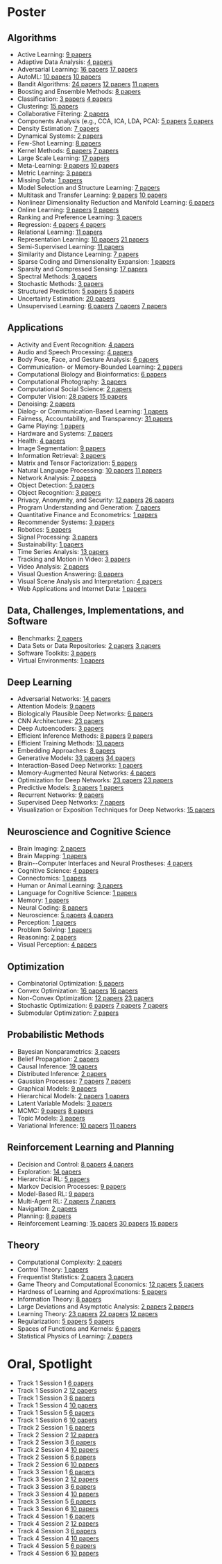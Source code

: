 # Poster
## Algorithms
* Active Learning: [9 papers](http://neurips.cc/Conferences/2019/Schedule?showParentSession=15617)
* Adaptive Data Analysis: [4 papers](http://neurips.cc/Conferences/2019/Schedule?showParentSession=15548)
* Adversarial Learning: [16 papers](http://neurips.cc/Conferences/2019/Schedule?showParentSession=15493) [17 papers](http://neurips.cc/Conferences/2019/Schedule?showParentSession=15618)
* AutoML: [10 papers](http://neurips.cc/Conferences/2019/Schedule?showParentSession=15528) [10 papers](http://neurips.cc/Conferences/2019/Schedule?showParentSession=15619)
* Bandit Algorithms: [24 papers](http://neurips.cc/Conferences/2019/Schedule?showParentSession=15494) [12 papers](http://neurips.cc/Conferences/2019/Schedule?showParentSession=15587) [11 papers](http://neurips.cc/Conferences/2019/Schedule?showParentSession=15620)
* Boosting and Ensemble Methods: [8 papers](http://neurips.cc/Conferences/2019/Schedule?showParentSession=15549)
* Classification: [3 papers](http://neurips.cc/Conferences/2019/Schedule?showParentSession=15588) [4 papers](http://neurips.cc/Conferences/2019/Schedule?showParentSession=15621)
* Clustering: [15 papers](http://neurips.cc/Conferences/2019/Schedule?showParentSession=15495)
* Collaborative Filtering: [2 papers](http://neurips.cc/Conferences/2019/Schedule?showParentSession=15589)
* Components Analysis (e.g., CCA, ICA, LDA, PCA): [5 papers](http://neurips.cc/Conferences/2019/Schedule?showParentSession=15496) [5 papers](http://neurips.cc/Conferences/2019/Schedule?showParentSession=15642)
* Density Estimation: [7 papers](http://neurips.cc/Conferences/2019/Schedule?showParentSession=15497)
* Dynamical Systems: [2 papers](http://neurips.cc/Conferences/2019/Schedule?showParentSession=15498)
* Few-Shot Learning: [8 papers](http://neurips.cc/Conferences/2019/Schedule?showParentSession=15590)
* Kernel Methods: [6 papers](http://neurips.cc/Conferences/2019/Schedule?showParentSession=15499) [7 papers](http://neurips.cc/Conferences/2019/Schedule?showParentSession=15643)
* Large Scale Learning: [17 papers](http://neurips.cc/Conferences/2019/Schedule?showParentSession=15529)
* Meta-Learning: [9 papers](http://neurips.cc/Conferences/2019/Schedule?showParentSession=15530) [10 papers](http://neurips.cc/Conferences/2019/Schedule?showParentSession=15591)
* Metric Learning: [3 papers](http://neurips.cc/Conferences/2019/Schedule?showParentSession=15592)
* Missing Data: [1 papers](http://neurips.cc/Conferences/2019/Schedule?showParentSession=15500)
* Model Selection and Structure Learning: [7 papers](http://neurips.cc/Conferences/2019/Schedule?showParentSession=15550)
* Multitask and Transfer Learning: [9 papers](http://neurips.cc/Conferences/2019/Schedule?showParentSession=15593) [10 papers](http://neurips.cc/Conferences/2019/Schedule?showParentSession=15622)
* Nonlinear Dimensionality Reduction and Manifold Learning: [6 papers](http://neurips.cc/Conferences/2019/Schedule?showParentSession=15644)
* Online Learning: [9 papers](http://neurips.cc/Conferences/2019/Schedule?showParentSession=15594) [9 papers](http://neurips.cc/Conferences/2019/Schedule?showParentSession=15645)
* Ranking and Preference Learning: [3 papers](http://neurips.cc/Conferences/2019/Schedule?showParentSession=15595)
* Regression: [4 papers](http://neurips.cc/Conferences/2019/Schedule?showParentSession=15531) [4 papers](http://neurips.cc/Conferences/2019/Schedule?showParentSession=15551)
* Relational Learning: [11 papers](http://neurips.cc/Conferences/2019/Schedule?showParentSession=15596)
* Representation Learning: [10 papers](http://neurips.cc/Conferences/2019/Schedule?showParentSession=15501) [21 papers](http://neurips.cc/Conferences/2019/Schedule?showParentSession=15623)
* Semi-Supervised Learning: [11 papers](http://neurips.cc/Conferences/2019/Schedule?showParentSession=15552)
* Similarity and Distance Learning: [7 papers](http://neurips.cc/Conferences/2019/Schedule?showParentSession=15502)
* Sparse Coding and Dimensionality Expansion: [1 papers](http://neurips.cc/Conferences/2019/Schedule?showParentSession=15646)
* Sparsity and Compressed Sensing: [17 papers](http://neurips.cc/Conferences/2019/Schedule?showParentSession=15647)
* Spectral Methods: [3 papers](http://neurips.cc/Conferences/2019/Schedule?showParentSession=15597)
* Stochastic Methods: [3 papers](http://neurips.cc/Conferences/2019/Schedule?showParentSession=15648)
* Structured Prediction: [5 papers](http://neurips.cc/Conferences/2019/Schedule?showParentSession=15532) [5 papers](http://neurips.cc/Conferences/2019/Schedule?showParentSession=15649)
* Uncertainty Estimation: [20 papers](http://neurips.cc/Conferences/2019/Schedule?showParentSession=15553)
* Unsupervised Learning: [6 papers](http://neurips.cc/Conferences/2019/Schedule?showParentSession=15533) [7 papers](http://neurips.cc/Conferences/2019/Schedule?showParentSession=15554) [7 papers](http://neurips.cc/Conferences/2019/Schedule?showParentSession=15650)
## Applications
* Activity and Event Recognition: [4 papers](http://neurips.cc/Conferences/2019/Schedule?showParentSession=15651)
* Audio and Speech Processing: [4 papers](http://neurips.cc/Conferences/2019/Schedule?showParentSession=15598)
* Body Pose, Face, and Gesture Analysis: [6 papers](http://neurips.cc/Conferences/2019/Schedule?showParentSession=15534)
* Communication- or Memory-Bounded Learning: [2 papers](http://neurips.cc/Conferences/2019/Schedule?showParentSession=15503)
* Computational Biology and Bioinformatics: [6 papers](http://neurips.cc/Conferences/2019/Schedule?showParentSession=15652)
* Computational Photography: [3 papers](http://neurips.cc/Conferences/2019/Schedule?showParentSession=15653)
* Computational Social Science: [2 papers](http://neurips.cc/Conferences/2019/Schedule?showParentSession=15654)
* Computer Vision: [28 papers](http://neurips.cc/Conferences/2019/Schedule?showParentSession=15555) [15 papers](http://neurips.cc/Conferences/2019/Schedule?showParentSession=15655)
* Denoising: [2 papers](http://neurips.cc/Conferences/2019/Schedule?showParentSession=15656)
* Dialog- or Communication-Based Learning: [1 papers](http://neurips.cc/Conferences/2019/Schedule?showParentSession=15504)
* Fairness, Accountability, and Transparency: [31 papers](http://neurips.cc/Conferences/2019/Schedule?showParentSession=15624)
* Game Playing: [1 papers](http://neurips.cc/Conferences/2019/Schedule?showParentSession=15505)
* Hardware and Systems: [7 papers](http://neurips.cc/Conferences/2019/Schedule?showParentSession=15657)
* Health: [4 papers](http://neurips.cc/Conferences/2019/Schedule?showParentSession=15658)
* Image Segmentation: [9 papers](http://neurips.cc/Conferences/2019/Schedule?showParentSession=15556)
* Information Retrieval: [3 papers](http://neurips.cc/Conferences/2019/Schedule?showParentSession=15599)
* Matrix and Tensor Factorization: [5 papers](http://neurips.cc/Conferences/2019/Schedule?showParentSession=15600)
* Natural Language Processing: [10 papers](http://neurips.cc/Conferences/2019/Schedule?showParentSession=15601) [11 papers](http://neurips.cc/Conferences/2019/Schedule?showParentSession=15659)
* Network Analysis: [7 papers](http://neurips.cc/Conferences/2019/Schedule?showParentSession=15660)
* Object Detection: [5 papers](http://neurips.cc/Conferences/2019/Schedule?showParentSession=15557)
* Object Recognition: [3 papers](http://neurips.cc/Conferences/2019/Schedule?showParentSession=15661)
* Privacy, Anonymity, and Security: [12 papers](http://neurips.cc/Conferences/2019/Schedule?showParentSession=15506) [26 papers](http://neurips.cc/Conferences/2019/Schedule?showParentSession=15625)
* Program Understanding and Generation: [7 papers](http://neurips.cc/Conferences/2019/Schedule?showParentSession=15662)
* Quantitative Finance and Econometrics: [1 papers](http://neurips.cc/Conferences/2019/Schedule?showParentSession=15626)
* Recommender Systems: [3 papers](http://neurips.cc/Conferences/2019/Schedule?showParentSession=15507)
* Robotics: [5 papers](http://neurips.cc/Conferences/2019/Schedule?showParentSession=15558)
* Signal Processing: [3 papers](http://neurips.cc/Conferences/2019/Schedule?showParentSession=15602)
* Sustainability: [1 papers](http://neurips.cc/Conferences/2019/Schedule?showParentSession=15663)
* Time Series Analysis: [13 papers](http://neurips.cc/Conferences/2019/Schedule?showParentSession=15627)
* Tracking and Motion in Video: [3 papers](http://neurips.cc/Conferences/2019/Schedule?showParentSession=15664)
* Video Analysis: [2 papers](http://neurips.cc/Conferences/2019/Schedule?showParentSession=15665)
* Visual Question Answering: [8 papers](http://neurips.cc/Conferences/2019/Schedule?showParentSession=15603)
* Visual Scene Analysis and Interpretation: [4 papers](http://neurips.cc/Conferences/2019/Schedule?showParentSession=15559)
* Web Applications and Internet Data: [1 papers](http://neurips.cc/Conferences/2019/Schedule?showParentSession=15508)
## Data, Challenges, Implementations, and Software
* Benchmarks: [2 papers](http://neurips.cc/Conferences/2019/Schedule?showParentSession=15604)
* Data Sets or Data Repositories: [2 papers](http://neurips.cc/Conferences/2019/Schedule?showParentSession=15605) [3 papers](http://neurips.cc/Conferences/2019/Schedule?showParentSession=15666)
* Software Toolkits: [3 papers](http://neurips.cc/Conferences/2019/Schedule?showParentSession=15667)
* Virtual Environments: [1 papers](http://neurips.cc/Conferences/2019/Schedule?showParentSession=15606)
## Deep Learning
* Adversarial Networks: [14 papers](http://neurips.cc/Conferences/2019/Schedule?showParentSession=15628)
* Attention Models: [9 papers](http://neurips.cc/Conferences/2019/Schedule?showParentSession=15607)
* Biologically Plausible Deep Networks: [6 papers](http://neurips.cc/Conferences/2019/Schedule?showParentSession=15509)
* CNN Architectures: [23 papers](http://neurips.cc/Conferences/2019/Schedule?showParentSession=15629)
* Deep Autoencoders: [3 papers](http://neurips.cc/Conferences/2019/Schedule?showParentSession=15510)
* Efficient Inference Methods: [8 papers](http://neurips.cc/Conferences/2019/Schedule?showParentSession=15511) [9 papers](http://neurips.cc/Conferences/2019/Schedule?showParentSession=15560)
* Efficient Training Methods: [13 papers](http://neurips.cc/Conferences/2019/Schedule?showParentSession=15630)
* Embedding Approaches: [8 papers](http://neurips.cc/Conferences/2019/Schedule?showParentSession=15668)
* Generative Models: [33 papers](http://neurips.cc/Conferences/2019/Schedule?showParentSession=15512) [34 papers](http://neurips.cc/Conferences/2019/Schedule?showParentSession=15561)
* Interaction-Based Deep Networks: [1 papers](http://neurips.cc/Conferences/2019/Schedule?showParentSession=15513)
* Memory-Augmented Neural Networks: [4 papers](http://neurips.cc/Conferences/2019/Schedule?showParentSession=15669)
* Optimization for Deep Networks: [23 papers](http://neurips.cc/Conferences/2019/Schedule?showParentSession=15514) [23 papers](http://neurips.cc/Conferences/2019/Schedule?showParentSession=15631)
* Predictive Models: [3 papers](http://neurips.cc/Conferences/2019/Schedule?showParentSession=15515) [1 papers](http://neurips.cc/Conferences/2019/Schedule?showParentSession=15952)
* Recurrent Networks: [9 papers](http://neurips.cc/Conferences/2019/Schedule?showParentSession=15516)
* Supervised Deep Networks: [7 papers](http://neurips.cc/Conferences/2019/Schedule?showParentSession=15562)
* Visualization or Exposition Techniques for Deep Networks: [15 papers](http://neurips.cc/Conferences/2019/Schedule?showParentSession=15517)
## Neuroscience and Cognitive Science
* Brain Imaging: [2 papers](http://neurips.cc/Conferences/2019/Schedule?showParentSession=15563)
* Brain Mapping: [1 papers](http://neurips.cc/Conferences/2019/Schedule?showParentSession=15564)
* Brain--Computer Interfaces and Neural Prostheses: [4 papers](http://neurips.cc/Conferences/2019/Schedule?showParentSession=15565)
* Cognitive Science: [4 papers](http://neurips.cc/Conferences/2019/Schedule?showParentSession=15632)
* Connectomics: [1 papers](http://neurips.cc/Conferences/2019/Schedule?showParentSession=15566)
* Human or Animal Learning: [3 papers](http://neurips.cc/Conferences/2019/Schedule?showParentSession=15567)
* Language for Cognitive Science: [1 papers](http://neurips.cc/Conferences/2019/Schedule?showParentSession=15568)
* Memory: [1 papers](http://neurips.cc/Conferences/2019/Schedule?showParentSession=15569)
* Neural Coding: [8 papers](http://neurips.cc/Conferences/2019/Schedule?showParentSession=15633)
* Neuroscience: [5 papers](http://neurips.cc/Conferences/2019/Schedule?showParentSession=15570) [4 papers](http://neurips.cc/Conferences/2019/Schedule?showParentSession=15634)
* Perception: [1 papers](http://neurips.cc/Conferences/2019/Schedule?showParentSession=15571)
* Problem Solving: [1 papers](http://neurips.cc/Conferences/2019/Schedule?showParentSession=15572)
* Reasoning: [2 papers](http://neurips.cc/Conferences/2019/Schedule?showParentSession=15635)
* Visual Perception: [4 papers](http://neurips.cc/Conferences/2019/Schedule?showParentSession=15573)
## Optimization
* Combinatorial Optimization: [5 papers](http://neurips.cc/Conferences/2019/Schedule?showParentSession=15518)
* Convex Optimization: [16 papers](http://neurips.cc/Conferences/2019/Schedule?showParentSession=15535) [16 papers](http://neurips.cc/Conferences/2019/Schedule?showParentSession=15608)
* Non-Convex Optimization: [12 papers](http://neurips.cc/Conferences/2019/Schedule?showParentSession=15536) [23 papers](http://neurips.cc/Conferences/2019/Schedule?showParentSession=15636)
* Stochastic Optimization: [6 papers](http://neurips.cc/Conferences/2019/Schedule?showParentSession=15537) [7 papers](http://neurips.cc/Conferences/2019/Schedule?showParentSession=15574) [7 papers](http://neurips.cc/Conferences/2019/Schedule?showParentSession=15637)
* Submodular Optimization: [7 papers](http://neurips.cc/Conferences/2019/Schedule?showParentSession=15575)
## Probabilistic Methods
* Bayesian Nonparametrics: [3 papers](http://neurips.cc/Conferences/2019/Schedule?showParentSession=15576)
* Belief Propagation: [2 papers](http://neurips.cc/Conferences/2019/Schedule?showParentSession=15577)
* Causal Inference: [19 papers](http://neurips.cc/Conferences/2019/Schedule?showParentSession=15519)
* Distributed Inference: [2 papers](http://neurips.cc/Conferences/2019/Schedule?showParentSession=15538)
* Gaussian Processes: [7 papers](http://neurips.cc/Conferences/2019/Schedule?showParentSession=15539) [7 papers](http://neurips.cc/Conferences/2019/Schedule?showParentSession=15609)
* Graphical Models: [9 papers](http://neurips.cc/Conferences/2019/Schedule?showParentSession=15578)
* Hierarchical Models: [2 papers](http://neurips.cc/Conferences/2019/Schedule?showParentSession=15540) [1 papers](http://neurips.cc/Conferences/2019/Schedule?showParentSession=15610)
* Latent Variable Models: [3 papers](http://neurips.cc/Conferences/2019/Schedule?showParentSession=15579)
* MCMC: [9 papers](http://neurips.cc/Conferences/2019/Schedule?showParentSession=15541) [8 papers](http://neurips.cc/Conferences/2019/Schedule?showParentSession=15611)
* Topic Models: [3 papers](http://neurips.cc/Conferences/2019/Schedule?showParentSession=15580)
* Variational Inference: [10 papers](http://neurips.cc/Conferences/2019/Schedule?showParentSession=15542) [11 papers](http://neurips.cc/Conferences/2019/Schedule?showParentSession=15612)
## Reinforcement Learning and Planning
* Decision and Control: [8 papers](http://neurips.cc/Conferences/2019/Schedule?showParentSession=15520) [4 papers](http://neurips.cc/Conferences/2019/Schedule?showParentSession=15581)
* Exploration: [14 papers](http://neurips.cc/Conferences/2019/Schedule?showParentSession=15521)
* Hierarchical RL: [5 papers](http://neurips.cc/Conferences/2019/Schedule?showParentSession=15582)
* Markov Decision Processes: [9 papers](http://neurips.cc/Conferences/2019/Schedule?showParentSession=15522)
* Model-Based RL: [9 papers](http://neurips.cc/Conferences/2019/Schedule?showParentSession=15543)
* Multi-Agent RL: [7 papers](http://neurips.cc/Conferences/2019/Schedule?showParentSession=15544) [7 papers](http://neurips.cc/Conferences/2019/Schedule?showParentSession=15613)
* Navigation: [2 papers](http://neurips.cc/Conferences/2019/Schedule?showParentSession=15523)
* Planning: [8 papers](http://neurips.cc/Conferences/2019/Schedule?showParentSession=15638)
* Reinforcement Learning: [15 papers](http://neurips.cc/Conferences/2019/Schedule?showParentSession=15545) [30 papers](http://neurips.cc/Conferences/2019/Schedule?showParentSession=15583) [15 papers](http://neurips.cc/Conferences/2019/Schedule?showParentSession=15639)
## Theory
* Computational Complexity: [2 papers](http://neurips.cc/Conferences/2019/Schedule?showParentSession=15524)
* Control Theory: [1 papers](http://neurips.cc/Conferences/2019/Schedule?showParentSession=15546)
* Frequentist Statistics: [2 papers](http://neurips.cc/Conferences/2019/Schedule?showParentSession=15525) [3 papers](http://neurips.cc/Conferences/2019/Schedule?showParentSession=15670)
* Game Theory and Computational Economics: [12 papers](http://neurips.cc/Conferences/2019/Schedule?showParentSession=15584) [5 papers](http://neurips.cc/Conferences/2019/Schedule?showParentSession=15671)
* Hardness of Learning and Approximations: [5 papers](http://neurips.cc/Conferences/2019/Schedule?showParentSession=15526)
* Information Theory: [8 papers](http://neurips.cc/Conferences/2019/Schedule?showParentSession=15640)
* Large Deviations and Asymptotic Analysis: [2 papers](http://neurips.cc/Conferences/2019/Schedule?showParentSession=15614) [2 papers](http://neurips.cc/Conferences/2019/Schedule?showParentSession=15672)
* Learning Theory: [23 papers](http://neurips.cc/Conferences/2019/Schedule?showParentSession=15527) [22 papers](http://neurips.cc/Conferences/2019/Schedule?showParentSession=15585) [12 papers](http://neurips.cc/Conferences/2019/Schedule?showParentSession=15673)
* Regularization: [5 papers](http://neurips.cc/Conferences/2019/Schedule?showParentSession=15586) [5 papers](http://neurips.cc/Conferences/2019/Schedule?showParentSession=15641)
* Spaces of Functions and Kernels: [6 papers](http://neurips.cc/Conferences/2019/Schedule?showParentSession=15674)
* Statistical Physics of Learning: [7 papers](http://neurips.cc/Conferences/2019/Schedule?showParentSession=15615)
# Oral, Spotlight
* Track 1 Session 1 [6 papers](http://neurips.cc/Conferences/2019/Schedule?showParentSession=15843)
* Track 1 Session 2 [12 papers](http://neurips.cc/Conferences/2019/Schedule?showParentSession=15850)
* Track 1 Session 3 [6 papers](http://neurips.cc/Conferences/2019/Schedule?showParentSession=15863)
* Track 1 Session 4 [10 papers](http://neurips.cc/Conferences/2019/Schedule?showParentSession=15870)
* Track 1 Session 5 [6 papers](http://neurips.cc/Conferences/2019/Schedule?showParentSession=15881)
* Track 1 Session 6 [10 papers](http://neurips.cc/Conferences/2019/Schedule?showParentSession=15888)
* Track 2 Session 1 [6 papers](http://neurips.cc/Conferences/2019/Schedule?showParentSession=15787)
* Track 2 Session 2 [12 papers](http://neurips.cc/Conferences/2019/Schedule?showParentSession=15794)
* Track 2 Session 3 [6 papers](http://neurips.cc/Conferences/2019/Schedule?showParentSession=15807)
* Track 2 Session 4 [10 papers](http://neurips.cc/Conferences/2019/Schedule?showParentSession=15814)
* Track 2 Session 5 [6 papers](http://neurips.cc/Conferences/2019/Schedule?showParentSession=15825)
* Track 2 Session 6 [10 papers](http://neurips.cc/Conferences/2019/Schedule?showParentSession=15832)
* Track 3 Session 1 [6 papers](http://neurips.cc/Conferences/2019/Schedule?showParentSession=15675)
* Track 3 Session 2 [12 papers](http://neurips.cc/Conferences/2019/Schedule?showParentSession=15682)
* Track 3 Session 3 [6 papers](http://neurips.cc/Conferences/2019/Schedule?showParentSession=15695)
* Track 3 Session 4 [10 papers](http://neurips.cc/Conferences/2019/Schedule?showParentSession=15702)
* Track 3 Session 5 [6 papers](http://neurips.cc/Conferences/2019/Schedule?showParentSession=15713)
* Track 3 Session 6 [10 papers](http://neurips.cc/Conferences/2019/Schedule?showParentSession=15720)
* Track 4 Session 1 [6 papers](http://neurips.cc/Conferences/2019/Schedule?showParentSession=15731)
* Track 4 Session 2 [12 papers](http://neurips.cc/Conferences/2019/Schedule?showParentSession=15738)
* Track 4 Session 3 [6 papers](http://neurips.cc/Conferences/2019/Schedule?showParentSession=15751)
* Track 4 Session 4 [10 papers](http://neurips.cc/Conferences/2019/Schedule?showParentSession=15758)
* Track 4 Session 5 [6 papers](http://neurips.cc/Conferences/2019/Schedule?showParentSession=15769)
* Track 4 Session 6 [10 papers](http://neurips.cc/Conferences/2019/Schedule?showParentSession=15776)
